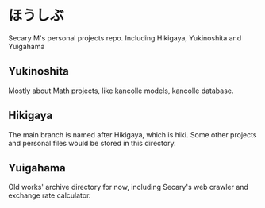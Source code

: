 
# ほうしぶ
Secary M's personal projects repo.
Including Hikigaya, Yukinoshita and Yuigahama

## Yukinoshita
Mostly about Math projects, like kancolle models, kancolle database.

## Hikigaya
The main branch is named after Hikigaya, which is hiki. Some other projects and personal files would be stored in this directory.

## Yuigahama
Old works' archive directory for now, including Secary's web crawler and exchange rate calculator.
